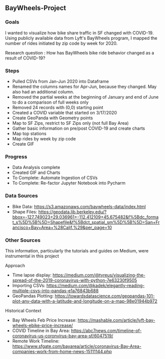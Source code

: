 ## BayWheels-Project

### Goals
I wanted to visualize how bike share traffic in SF changed with COVID-19. Using publicly available data from Lyft's BayWheels program, I mapped the number of rides initiated by zip code by week for 2020. 

Research question : How has BayWheels bike ride behavior changed as a result of COVID-19?

### Steps
- Pulled CSVs from Jan-Jun 2020 into Dataframe
- Renamed the columns names for Apr-Jun, because they changed. May also had an additional column. 
- Removed the partial weeks at the beginning of January and end of June to do a comparison of full weeks only
- Removed 24 records with (0,0) starting point
- Created a COVID variable that started on 3/17/2020
- Create GeoPanda with Geometry points
- Map to SF Zips, restrict to SF Zips only (not full Bay Area)
- Gather basic information on pre/post COVID-19 and create charts
- Map top stations
- Map rides by week by zip code
- Create GIF

### Progress
- Data Analysis complete
- Created GIF and Charts
- To Complete: Automate Ingestion of CSVs
- To Complete: Re-factor Jupyter Notebook into Pycharm

### Data Sources
- Bike Data: https://s3.amazonaws.com/baywheels-data/index.html
- Shape Files: https://geodata.lib.berkeley.edu/?bbox=-127.749023+29.036961+-112.412109+45.675482&f%5Bdc_format_s%5D%5B%5D=Shapefile&f%5Bdct_spatial_sm%5D%5B%5D=San+Francisco+Bay+Area+%28Calif.%29&per_page=10

### Other Sources 
This information, particularly the tutorials and guides on Medium, were instrumental in this project

Approach
- Time lapse display: https://medium.com/@tyreus/visualizing-the-spread-of-the-2019-coronavirus-with-python-7e63230f9505
- Importing CSVs: https://medium.com/@kadek/elegantly-reading-multiple-csvs-into-pandas-e1a76843b688
- GeoPandas Plotting: https://towardsdatascience.com/geopandas-101-plot-any-data-with-a-latitude-and-longitude-on-a-map-98e01944b972

Historical Context
- Bay Wheels Feb Price Increase: https://mashable.com/article/lyft-bay-wheels-ebike-price-increase/
- COVID Timeline in Bay Area: https://abc7news.com/timeline-of-coronavirus-us-coronvirus-bay-area-sf/6047519/
- Remote Work Timeline: https://www.sfgate.com/bayarea/article/coronavirus-Bay-Area-companies-work-from-home-news-15111144.php
